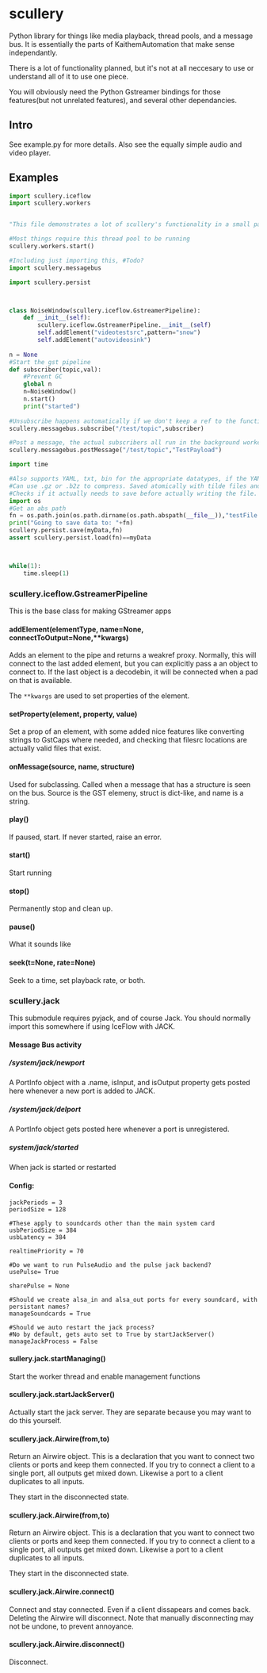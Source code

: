 # scullery
Python library for things like media playback, thread pools, and a message bus. It is essentially the parts of KaithemAutomation
that make sense independantly.

There is a lot of functionality planned, but it's not at all neccesary to use or understand all of it to use one piece.

You will obviously need the Python Gstreamer bindings for those features(but not unrelated features), and several other
dependancies.

## Intro
See example.py for more details. Also see the equally simple audio and video player.

## Examples
```python
import scullery.iceflow
import scullery.workers


"This file demonstrates a lot of scullery's functionality in a small package"

#Most things require this thread pool to be running
scullery.workers.start()

#Including just importing this, #Todo?
import scullery.messagebus

import scullery.persist



class NoiseWindow(scullery.iceflow.GstreamerPipeline):
	def __init__(self):
		scullery.iceflow.GstreamerPipeline.__init__(self)
		self.addElement("videotestsrc",pattern="snow")
		self.addElement("autovideosink")
		
n = None
#Start the gst pipeline
def subscriber(topic,val):
    #Prevent GC
    global n
    n=NoiseWindow()
    n.start()
    print("started")
    
#Unsubscribe happens automatically if we don't keep a ref to the function
scullery.messagebus.subscribe("/test/topic",subscriber)

#Post a message, the actual subscribers all run in the background worker pool
scullery.messagebus.postMessage("/test/topic","TestPayload")

import time

#Also supports YAML, txt, bin for the appropriate datatypes, if the YAML lib is there.
#Can use .gz or .b2z to compress. Saved atomically with tilde files and UNIX rename semantics.
#Checks if it actually needs to save before actually writing the file.
import os
#Get an abs path
fn = os.path.join(os.path.dirname(os.path.abspath(__file__)),"testFile.json")
print("Going to save data to: "+fn)
scullery.persist.save(myData,fn)
assert scullery.persist.load(fn)==myData



while(1):
    time.sleep(1)
```




### scullery.iceflow.GstreamerPipeline
This is the base class for making GStreamer apps

#### addElement(elementType, name=None, connectToOutput=None,**kwargs)

Adds an element to the pipe and returns a weakref proxy. Normally, this will connect to the last added
element, but you can explicitly pass a an object to connect to. If the last object is a decodebin, it will be connected when a pad
on that is available.

The `**kwargs` are used to set properties of the element.


#### setProperty(element, property, value)
Set a prop of an element, with some added nice features like converting strings to GstCaps where needed, and checking that filesrc locations are actually
valid files that exist.

#### onMessage(source, name, structure)
Used for subclassing. Called when a message that has a structure is seen on the bus. Source is the GST elemeny, struct is dict-like, and name is a string.

#### play()
If paused, start. If never started, raise an error.

#### start()
Start running

#### stop()

Permanently stop and clean up.

#### pause()

What it sounds like

#### seek(t=None, rate=None)
Seek to a time, set playback rate, or both.




### scullery.jack

This submodule requires pyjack, and of course Jack. You should normally import this somewhere if using IceFlow with JACK.


#### Message Bus activity

##### /system/jack/newport
 A PortInfo object with a .name, isInput, and isOutput property gets posted here whenever a new port is added to JACK.

##### /system/jack/delport
 A PortInfo object gets posted here whenever a port is unregistered.

##### system/jack/started
When jack is started or restarted

 

#### Config:
```
jackPeriods = 3
periodSize = 128

#These apply to soundcards other than the main system card
usbPeriodSize = 384
usbLatency = 384

realtimePriority = 70

#Do we want to run PulseAudio and the pulse jack backend?
usePulse= True

sharePulse = None

#Should we create alsa_in and alsa_out ports for every soundcard, with persistant names?
manageSoundcards = True

#Should we auto restart the jack process?
#No by default, gets auto set to True by startJackServer()
manageJackProcess = False
```


#### sullery.jack.startManaging()
Start the worker thread and enable management functions

#### scullery.jack.startJackServer()
Actually start the jack server. They are separate because you may want to do this yourself.

#### scullery.jack.Airwire(from,to)
Return an Airwire object. This is a declaration that you want to connect two clients or ports and keep them connected.
If you try to connect a client to a single port, all outputs get mixed down. Likewise a port to a client duplicates to all inputs.

They start in the disconnected state.

#### scullery.jack.Airwire(from,to)
Return an Airwire object. This is a declaration that you want to connect two clients or ports and keep them connected.
If you try to connect a client to a single port, all outputs get mixed down. Likewise a port to a client duplicates to all inputs.

They start in the disconnected state.

#### scullery.jack.Airwire.connect()
Connect and stay connected. Even if a client dissapears and comes back. Deleting the Airwire will disconnect.
Note that manually disconnecting may not be undone, to prevent annoyance.

#### scullery.jack.Airwire.disconnect()
Disconnect.




